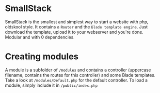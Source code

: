 # SmallStack

SmallStack is the smallest and simplest way to start a website with php, oldskool style. It contains a `Router` and the `Blade template engine`. Just download the template, upload it to your webserver and you're done. Modular and with 0 dependencies.

# Creating modules

A module is a subfolder of `/modules` and contains a controller (uppercase filename, contains the routes for this controller) and some Blade templates. Take a look at `/modules/Default.php` for the default controller. To load a module, simply include it in `/public/index.php`
